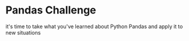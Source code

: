 # Pandas Challenge
it's time to take what you've learned about Python Pandas and apply it to new situations
